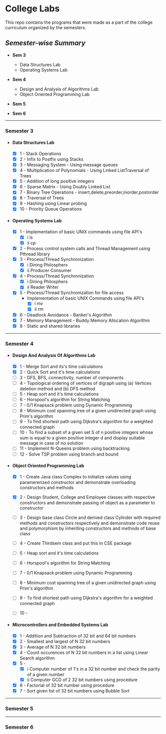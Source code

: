 # College Labs

This repo contains the programs that were made as a part of the college curriculum organized by the semesters.

## *Semester-wise Summary*
- **Sem 3** 
  * Data Structures Lab
  * Operating Systems Lab
- **Sem 4**
  * Design and Analysis of Algorithms Lab
  * Object Oriented Programming Lab

- **Sem 5**

- **Sem 6**

---------------------------------------------------------------------------------------------------------------------------

### Semester 3

- #### Data Structures Lab
  - [X] 1 - Stack Operations
  - [X] 2 - Infix to Postfix using Stacks
  - [X] 3 - Messaging System - Using message queues
  - [X] 4 - Multiplication of Polynomials - Using Linked ListTraversal of Trees
  - [X] 5 - Addition of long positive integers
  - [X] 6 - Sparse Matrix - Using Doubly Linked List
  - [X] 7 - Binary Tree Operations - insert,delete,preorder,inorder,postorder
  - [X] 8 - Traversal of Trees
  - [X] 9 - Hashing using Linear probing
  - [X] 10 - Priority Queue Operations

- #### Operating Systems Lab

  - [X] 1 - Implementation of basic UNIX commands using file API's
     - [X] i   ls
     - [X] ii  cp
  - [X] 2 - Process control system calls and Thread Management using Pthread library
  - [X] 3 - Process/Thread Synchronization
     - [X] i   Dining Philosphers
     - [X] ii  Producer Consumer
  - [X] 4 - Process/Thread Synchronization
     - [X] i   Dining Philosphers
     - [X] ii  Reader Writer
  - [X] 5 - Process/Thread Synchronization for file access
	  - Implementation of basic UNIX Commands using file API's
	    - [X] i   mv
	    - [X] ii  rm
  - [X] 6 - Deadlock Avoidance - Banker's Algorithm
  - [X] 7 - Memory Management - Buddy Memory Allocation Algorithm
  - [X] 8 - Static and shared libraries

---------------------------------------------------------------------------------------------------------------------------

### Semester 4

- #### Design And Analysis Of Algorithms Lab
  - [X] 1 - Merge Sort and its's time calculations
  - [X] 2 - Quick Sort and it's time calculations
  - [ ] 3 - DFS, BFS, connectivity, number of components
  - [ ] 4 - Topological ordering of vertices of digraph using (a) Vertices deletion method and (b) DFS method
  - [ ] 5 - Heap sort and it's time calculations
  - [ ] 6 - Horspool's algorithm for String Matching
  - [ ] 7 - 0/1 Knapsack problem using Dynamic Programming
  - [ ] 8 - Minimum cost spanning tree of a given unidirected graph using Prim's algorithm
  - [ ] 9 - To find shortest path using Dijkstra's algorithm for a weighted connected graph
  - [ ] 10 - To find a subset of a given set S of n positive integers whose sum is equal to a given positive integer d and display suitable message in case of no solution
  - [ ] 11 - Implement N-Queens problem using backtracking
  - [ ] 12 - Solve TSP problem using branch and bound
	
- #### Object Oriented Programming Lab
  - [X] 1 - Create Java class Complex to initialize values using paramererized constructor and demonstrate overloading constructors and methods
  - [X] 2 - Design Student, College and Employee classes with respective constructors and demonstrate passing of object as a parameter to constructor
  - [ ] 3 - Design base class Circle and derived class Cylinder with required methods and constructors respectively and demonstrate code reuse and polymorphism by inheriting constructors and methods of base class
  - [ ] 4 - Create Thirdsem class and put this in CSE package
  - [ ] 5 - Heap sort and it's time calculations
  - [ ] 6 - Horspool's algorithm for String Matching
  - [ ] 7 - 0/1 Knapsack problem using Dynamic Programming
  - [ ] 8 - Minimum cost spanning tree of a given unidirected graph using Prim's algorithm
  - [ ] 9 - To find shortest path using Dijkstra's algorithm for a weighted connected graph
  - [ ] 10 - 


- #### Microcontrollers and Embedded Systems Lab
  - [X] 1 - Addition and Subtraction of 32 bit and 64 bit numbers
  - [X] 2 - Smallest and largest of N 32 bit numbers	
  - [X] 3 - Average of N 32 bit numbers
  - [X] 4 - Count occurences of N 32 bit numbers in a list using Linear Search algorithm
  - [X] 5 - 
     -	[X] i	Computer number of 1's in a 32 bit number and check the parity of a given number
     -	[X] ii	Computer GCD of 2 32 bit numbers using procedure
  - [X] 6 - Factorial of 32 bit number using procedure
  - [X] 7 - Sort given list of 32 bit numbers using Bubble Sort
---------------------------------------------------------------------------------------------------------------------------

### Semester 5
  
---------------------------------------------------------------------------------------------------------------------------  

### Semester 6
